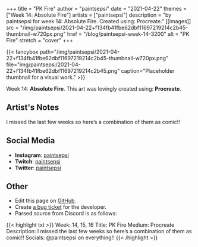 +++
title =       "PK Fire"
author =      "paintsepsi"
date =        "2021-04-22"
themes =      ["Week 14: Absolute Fire"]
artists =     ["paintsepsi"]
description = "by paintsepsi for week 14: Absolute Fire. Created using: Procreate."
[[images]]
              src = "/img/paintsepsi/2021-04-22+f134fb41fbe62dbf11697219214c2b45-thumbnail-w720px.png"
              href = "/blog/paintsepsi-week-14-3200"
              alt = "PK Fire"
              stretch = "cover"
+++


{{< fancybox path="/img/paintsepsi/2021-04-22+f134fb41fbe62dbf11697219214c2b45-thumbnail-w720px.png" file="img/paintsepsi/2021-04-22+f134fb41fbe62dbf11697219214c2b45.png" caption="Placeholder thumbnail for a visual work." >}}


Week 14: **Absolute Fire**. This art was lovingly created using: **Procreate**.

## Artist's Notes

I missed the last few weeks so here’s a combination of them as comic!!

## Social Media

- **Instagram**: <a href='https://instagram.com/paintsepsi' target='_blank'>paintsepsi</a>
- **Twitch**: <a href='https://twitch.tv/paintsepsi' target='_blank'>paintsepsi</a>
- **Twitter**: <a href='https://twitter.com/paintsepsi' target='_blank'>paintsepsi</a>

## Other

- Edit this page on [GitHub](https://github.com/teaminkling/web-refresh/edit/main/content/blog/paintsepsi-week-14-3200.md).
- Create [a bug ticket](https://github.com/teaminkling/web-refresh/issues/new?assignees=&labels=bug&template=problem-report.md&title=) for the developer.
- Parsed source from Discord is as follows:

{{< highlight txt >}}
Week: 14, 15, 16
Title: PK Fire
Medium: Procreate
Description: I missed the last few weeks so here’s a combination of them as comic!! 
Socials: @paintsepsi on everything!!
{{< /highlight >}}